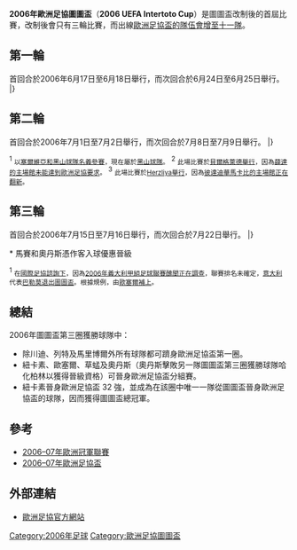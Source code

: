 **2006年歐洲足協圖圖盃**（**2006 UEFA Intertoto Cup**）是圖圖盃改制後的首屆比賽，改制後會只有三輪比賽，而出線[歐洲足協盃的隊伍會增至十一隊](https://zh.wikipedia.org/wiki/歐洲足協盃 "wikilink")。

## 第一輪

首回合於2006年6月17日至6月18日舉行，而次回合於6月24日至6月25日舉行。               |}

## 第二輪

首回合於2006年7月1日至7月2日舉行，而次回合於7月8日至7月9日舉行。                |}

<sup>1</sup> <small>以[塞爾維亞和黑山球隊名義參賽](https://zh.wikipedia.org/wiki/塞爾維亞和黑山 "wikilink")，現在屬於[黑山球隊](https://zh.wikipedia.org/wiki/黑山 "wikilink")。</small>
<sup>2</sup> <small>此場比賽於[貝爾格萊德舉行](https://zh.wikipedia.org/wiki/貝爾格萊德 "wikilink")，因為[薛達的主場館未能達到](../Page/澤塔足球俱樂部.md "wikilink")[歐洲足協要求](https://zh.wikipedia.org/wiki/歐洲足協 "wikilink")。</small>
<sup>3</sup> <small>此場比賽於[Herzliya舉行](https://zh.wikipedia.org/wiki/Herzliya "wikilink")，因為[彼達迪華馬卡比的主場館正在翻新](../Page/彼達迪華馬卡比足球會.md "wikilink")。</small>

## 第三輪

首回合於2006年7月15日至7月16日舉行，而次回合於7月22日舉行。             |}

\* 馬賽和奧丹斯憑作客入球優惠晉級

<sup>1</sup> <small>在[國際足協諮詢下](https://zh.wikipedia.org/wiki/國際足協 "wikilink")，因為[2006年義大利甲組足球聯賽醜聞正在調查](https://zh.wikipedia.org/wiki/2006年義大利甲組足球聯賽醜聞 "wikilink")，聯賽排名未確定，[意大利](../Page/意大利.md "wikilink")代表[巴勒莫退出圖圖盃](../Page/巴勒莫足球俱樂部.md "wikilink")。根據規例，由[歐塞爾補上](../Page/歐塞爾青年會.md "wikilink")。</small>

## 總結

2006年圖圖盃第三圈獲勝球隊中：

  - 除川迪、列特及馬里博爾外所有球隊都可躋身歐洲足協盃第一圈。
  - 紐卡素、歐塞爾、草蜢及奧丹斯（奧丹斯擊敗另一隊圖圖盃第三圈獲勝球隊哈化柏林以獲得晉級資格）可晉身歐洲足協盃分組賽。
  - 紐卡素晉身歐洲足協盃 32 強，並成為在該圈中唯一一隊從圖圖盃晉身歐洲足協盃的球隊，因而獲得圖圖盃總冠軍。

## 參考

  - [2006–07年歐洲冠軍聯賽](https://zh.wikipedia.org/wiki/2006–07年歐洲冠軍聯賽 "wikilink")
  - [2006–07年歐洲足協盃](https://zh.wikipedia.org/wiki/2006–07年歐洲足協盃 "wikilink")

## 外部連結

  - [歐洲足協官方網站](https://web.archive.org/web/20090302065945/http://www.uefa.com/Competitions/IntertotoCup/index.html)

[Category:2006年足球](https://zh.wikipedia.org/wiki/Category:2006年足球 "wikilink") [Category:歐洲足協圖圖盃](https://zh.wikipedia.org/wiki/Category:歐洲足協圖圖盃 "wikilink")